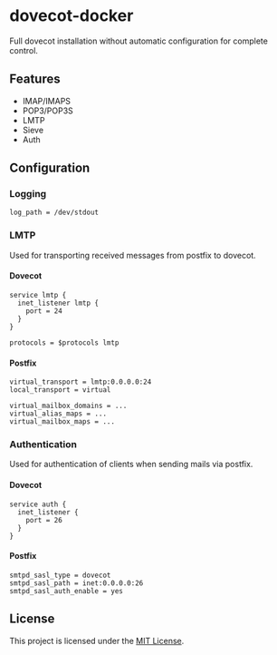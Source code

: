 # dovecot-docker

Full dovecot installation without automatic configuration for complete control.

## Features

* IMAP/IMAPS
* POP3/POP3S
* LMTP
* Sieve
* Auth

## Configuration

### Logging

```
log_path = /dev/stdout
```

### LMTP

Used for transporting received messages from postfix to dovecot.

#### Dovecot

```
service lmtp {
  inet_listener lmtp {
    port = 24
  }
}

protocols = $protocols lmtp
```

#### Postfix

```
virtual_transport = lmtp:0.0.0.0:24
local_transport = virtual

virtual_mailbox_domains = ...
virtual_alias_maps = ...
virtual_mailbox_maps = ...
```

### Authentication

Used for authentication of clients when sending mails via postfix.

#### Dovecot

```
service auth {
  inet_listener {
    port = 26
  }
}
```

#### Postfix

```
smtpd_sasl_type = dovecot
smtpd_sasl_path = inet:0.0.0.0:26
smtpd_sasl_auth_enable = yes
```

## License

This project is licensed under the [MIT License](LICENSE).